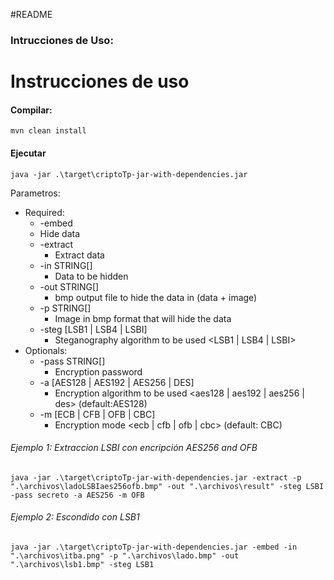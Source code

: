 #README
### Intrucciones de Uso:


# Instrucciones de uso

#### Compilar:
```
mvn clean install
```
    
#### Ejecutar

 ```
java -jar .\target\criptoTp-jar-with-dependencies.jar
 ```
Parametros:

* Required:
  * -embed                              
  * Hide data
  * -extract                            
    * Extract data 
  * -in STRING[]                        
    * Data to be hidden
  * -out STRING[]                       
    * bmp output file to hide the data in (data + image)
  * -p STRING[]                         
    * Image in bmp format that will hide the data
  * -steg [LSB1 | LSB4 | LSBI] 
    * Steganography algorithm to be used <LSB1 | LSB4 | LSBI>
* Optionals:
  * -pass STRING[]
      * Encryption password
  * -a [AES128 | AES192 | AES256 | DES]
      * Encryption algorithm to be used <aes128 | aes192 | aes256 | des> (default:AES128)
  * -m [ECB | CFB | OFB | CBC]
      * Encryption mode <ecb | cfb | ofb | cbc> (default: CBC)



###### Ejemplo 1: Extraccion LSBI con encripción AES256 and OFB 
  ```
java -jar .\target\criptoTp-jar-with-dependencies.jar -extract -p ".\archivos\ladoLSBIaes256ofb.bmp" -out ".\archivos\result" -steg LSBI -pass secreto -a AES256 -m OFB
  ```
###### Ejemplo 2: Escondido con LSB1
  ```
java -jar .\target\criptoTp-jar-with-dependencies.jar -embed -in ".\archivos\itba.png" -p ".\archivos\lado.bmp" -out ".\archivos\lsb1.bmp" -steg LSB1 
  ```